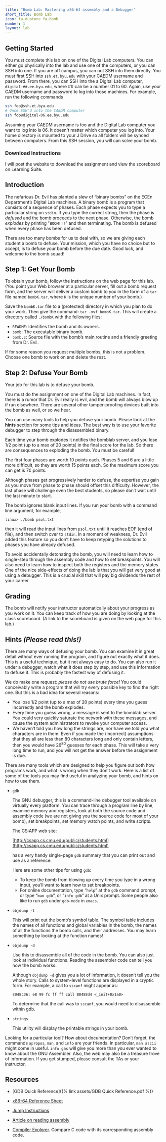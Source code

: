 ```yaml
---
title: "Bomb Lab: Mastering x86-64 assembly and a Debugger"
short_title: Bomb Lab
icon: fa-duotone fa-bomb
number: 1
layout: lab
---
```


## Getting Started

You must complete this lab on one of the Digital Lab computers. You can either go physically into the lab and use one of the computers, or you can SSH into one. If you are off campus, you can not SSH into them directly. You must first SSH into `ssh.et.byu.edu` with your CAEDM username and password. From there, you can SSH into the a Digital Lab computer, `digital-##.ee.byu.edu`, where ## can be a number 01 to 60. Again, use your CAEDM username and password to log into those machines. For example, run the following commands

```bash
ssh foo@ssh.et.byu.edu
# Once SSH'd into the CAEDM computer
ssh foo@digital-06.ee.byu.edu
```

Assuming your CAEDM username is foo and the Digital Lab computer you want to log into is 06. It doesn't matter which computer you log into. Your home directory is mounted to your J Drive so all folders will be synced between computers. From this SSH session, you will can solve your bomb.


### Download Instructions
I will post the website to download the assignment and view the scoreboard on Learning Suite.


## Introduction
The nefarious Dr. Evil has planted a slew of “binary bombs” on the ECEn Department’s Digital Lab machines. A binary bomb is a program that consists of a sequence of phases. Each phase expects you to type a particular string on `stdin`. If you type the correct string, then the phase is *defused* and the bomb proceeds to the next phase. Otherwise, the bomb *explodes* by printing "`BOOM!!!`" and then terminating. The bomb is defused when every phase has been defused.

There are too many bombs for us to deal with, so we are giving each student a bomb to defuse. Your mission, which you have no choice but to accept, is to defuse your bomb before the due date. Good luck, and welcome to the bomb squad!

## Step 1: Get Your Bomb
To obtain your bomb, follow the instructions on the web page for this lab. (You point your Web browser at a particular server, fill out a bomb request form, and the server will deliver a custom bomb to you in the form of a `tar` file named `bombK.tar`, where `K` is the unique number of your bomb.)

Save the `bombK.tar` file to a (protected) directory in which you plan to do your work. Then give the
command: `tar -xvf bombK.tar`. This will create a directory called `./bombK` with the following files:
- `README`: Identifies the bomb and its owners.
- `bomb`: The executable binary bomb.
- `bomb.c`: Source file with the bomb’s main routine and a friendly greeting from Dr. Evil.

If for some reason you request multiple bombs, this is not a problem. Choose one bomb to work on and delete the rest.

## Step 2: Defuse Your Bomb
Your job for this lab is to defuse your bomb.

You must do the assignment on one of the Digital Lab machines. In fact, there is a rumor that Dr. Evil really is evil, and the bomb will always blow up if run elsewhere. There are several other tamper-proofing devices built into the bomb as well, or so we hear.

You can use many tools to help you defuse your bomb. Please look at the **hints** section for some tips and ideas. The best way is to use your favorite debugger to step through the disassembled binary.

Each time your bomb explodes it notifies the bomblab server, and you lose 1/2 point (up to a max of 20 points) in the final score for the lab. So there are consequences to exploding the bomb. You must be careful!

The first four phases are worth 10 points each. Phases 5 and 6 are a little more difficult, so they are worth 15 points each. So the maximum score you can get is 70 points.

Although phases get progressively harder to defuse, the expertise you gain as you move from phase to phase should offset this difficulty. However, the last phase will challenge even the best students, so please don’t wait until the last minute to start.

The bomb ignores blank input lines. If you run your bomb with a command line argument, for example,
```
linux> ./bomb psol.txt
```
then it will read the input lines from `psol.txt` until it reaches EOF (end of file), and then switch over
to `stdin`. In a moment of weakness, Dr. Evil added this feature so you don’t have to keep retyping the solutions to phases you have already defused.

To avoid accidentally detonating the bomb, you will need to learn how to single-step through the assembly code and how to set breakpoints. You will also need to learn how to inspect both the registers and the memory states. One of the nice side-effects of doing the lab is that you will get very good at using a
debugger. This is a crucial skill that will pay big dividends the rest of your career.

## Grading
The bomb will notify your instructor automatically about your progress as you work on it. You can keep track of how you are doing by looking at the class scoreboard. (A link to the scoreboard is given on the web page for this lab.)

## Hints *(Please read this!)*
There are many ways of defusing your bomb. You can examine it in great detail without ever running the program, and figure out exactly what it does. This is a useful technique, but it not always easy to do. You can also run it under a debugger, watch what it does step by step, and use this information to defuse it. This is probably the fastest way of defusing it.

We do make one request: *please do not use brute force!* You could conceivably write a program that will try every possible key to find the right one. But this is a bad idea for several reasons:
- You lose 1/2 point (up to a max of 20 points) every time you guess incorrectly and the bomb explodes.
- Every time you guess wrong, a message is sent to the bomblab server. You could very quickly saturate the network with these messages, and cause the system administrators to revoke your computer access.
- We haven’t told you how long the strings are, nor have we told you what characters are in them. Even if you made the (incorrect) assumptions that they all are less than 80 characters long and only contain letters, then you would have 26<sup>80</sup> guesses for each phase. This will take a very long time to run, and you will not get the answer before the assignment is due.

There are many tools which are designed to help you figure out both how programs work, and what is wrong when they don’t work. Here is a list of some of the tools you may find useful in analyzing your bomb, and hints on how to use them.

- `gdb`

    The GNU debugger, this is a command-line debugger tool available on virtually every platform. You can trace through a program line by line, examine memory and registers, look at both the source code and assembly code (we are not giving you the source code for most of your bomb), set breakpoints, set memory watch points, and write scripts.
    
    The CS:APP web site:

    [http://csapp.cs.cmu.edu/public/students.html](http://csapp.cs.cmu.edu/public/students.html)

    has a very handy single-page `gdb` summary that you can print out and use as a reference.

    Here are some other tips for using `gdb`:
    - To keep the bomb from blowing up every time you type in a wrong input, you’ll want to learn how to set breakpoints.
    - For online documentation, type “`help`” at the `gdb` command prompt, or type “`man gdb`”, or “`info gdb`” at a Unix prompt. Some people also like to run `gdb` under `gdb-mode` in `emacs`.
  
- `objdump -t`

    This will print out the bomb’s symbol table. The symbol table includes the names of all functions and global variables in the bomb, the names of all the functions the bomb calls, and their addresses. You may learn something by looking at the function names!

- `objdump -d`

    Use this to disassemble all of the code in the bomb. You can also just look at individual functions. Reading the assembler code can tell you how the bomb works.
    
    Although `objdump -d` gives you a lot of information, it doesn’t tell you the whole story. Calls to system-level functions are displayed in a cryptic form. For example, a call to `sscanf` might appear as:
    ```
    8048c36: e8 99 fc ff ff call 80488d4 <_init+0x1a0>
    ```
    To determine that the call was to `sscanf`, you would need to disassemble within gdb.
    
- `strings`

    This utility will display the printable strings in your bomb.

Looking for a particular tool? How about documentation? Don’t forget, the commands `apropos`, `man`, and `info` are your friends. In particular, `man ascii` might come in useful. `info gas` will give you more than you ever wanted to know about the GNU Assembler. Also, the web may also be a treasure trove of information. If you get stumped, please consult the TAs or your instructor.

## Resources

- [GDB Quick Reference]({% link assets/GDB Quick Reference.pdf %})

- [x86-64 Reference Sheet](https://web.stanford.edu/class/cs107/resources/x86-64-reference.pdf)

- [Jump Instructions](https://stackoverflow.com/questions/9617877/assembly-jg-jnle-jl-jnge-after-cmp)

- [Article on reading assembly](https://www.timdbg.com/posts/fakers-guide-to-assembly/)

- [Compiler Explorer](https://godbolt.org). Compare C code with its corresponding assembly code.
